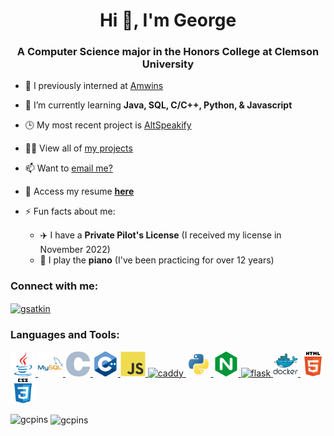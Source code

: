 <h1 align="center">Hi 👋, I'm George</h1>
<h3 align="center">A Computer Science major in the Honors College at Clemson University</h3>

- 🔭 I previously interned at [Amwins](https://www.amwins.com/)

- 🌱 I’m currently learning **Java, SQL, C/C++, Python, & Javascript**

- 🕒 My most recent project is [AltSpeakify](https://github.com/GCPins/AltSpeakify)

- 👨‍💻 View all of [my projects](https://github.com/GCPins?tab=repositories)

- 📫 Want to [email me?](mailto:gsatkin@clemson.edu)

- 📄 Access my resume [**here**](https://gcpins.github.io/files/resume.pdf)

- ⚡ Fun facts about me: 
  - ✈️ I have a **Private Pilot's License** (I received my license in November 2022)
  - 🎹 I play the **piano** (I've been practicing for over 12 years)

<h3 align="left">Connect with me:</h3>
<p align="left">
<a href="https://linkedin.com/in/gsatkin" target="blank"><img align="center" src="https://raw.githubusercontent.com/rahuldkjain/github-profile-readme-generator/master/src/images/icons/Social/linked-in-alt.svg" alt="gsatkin" height="30" width="40" /></a>
</p>

<h3 align="left">Languages and Tools:</h3>
<p align="left"> <a href="https://www.java.com" target="_blank" rel="noreferrer"> <img src="https://raw.githubusercontent.com/devicons/devicon/master/icons/java/java-original.svg" alt="java" width="40" height="40"/> </a> <a href="https://www.mysql.com/" target="_blank" rel="noreferrer"> <img src="https://raw.githubusercontent.com/devicons/devicon/master/icons/mysql/mysql-original-wordmark.svg" alt="sql" width="40" height="40"/> </a> <a href="https://www.cprogramming.com/" target="_blank" rel="noreferrer"> <img src="https://raw.githubusercontent.com/devicons/devicon/master/icons/c/c-original.svg" alt="c" width="40" height="40"/> </a> <a href="https://www.w3schools.com/cpp/" target="_blank" rel="noreferrer"> <img src="https://raw.githubusercontent.com/devicons/devicon/master/icons/cplusplus/cplusplus-original.svg" alt="cplusplus" width="40" height="40"/> </a> <a href="https://developer.mozilla.org/en-US/docs/Web/JavaScript" target="_blank" rel="noreferrer"> <img src="https://raw.githubusercontent.com/devicons/devicon/master/icons/javascript/javascript-original.svg" alt="javascript" width="40" height="40"/> </a> <a href="https://caddyserver.com/" target="_blank" rel="noreferrer"> <img src="https://upload.wikimedia.org/wikipedia/commons/thumb/e/e5/Caddyserver_logo_-_no_wordmark.svg/800px-Caddyserver_logo_-_no_wordmark.svg.png" alt="caddy" width="40" height="40"/> </a> <a href="https://www.python.org" target="_blank" rel="noreferrer"> <img src="https://raw.githubusercontent.com/devicons/devicon/master/icons/python/python-original.svg" alt="python" width="40" height="40"/> </a> <a href="https://nginx.com" target="_blank" rel="noreferrer"> <img src="https://raw.githubusercontent.com/devicons/devicon/master/icons/nginx/nginx-original.svg" alt="nginx" width="40" height="40"/> </a>  <a href="https://flask.palletsprojects.com/" target="_blank" rel="noreferrer"> <img src="https://www.giulianopertile.com/uploads/post/review-of-flask-from-a-django-developer/flask-logo-version-2.png" alt="flask" width="40" height="40"/> </a> <a href="https://www.docker.com/" target="_blank" rel="noreferrer"> <img src="https://raw.githubusercontent.com/devicons/devicon/master/icons/docker/docker-original-wordmark.svg" alt="docker" width="40" height="40"/> </a> <a href="https://www.w3.org/html/" target="_blank" rel="noreferrer"> <img src="https://raw.githubusercontent.com/devicons/devicon/master/icons/html5/html5-original-wordmark.svg" alt="html5" width="40" height="40"/> </a> <a href="https://www.w3schools.com/css/" target="_blank" rel="noreferrer"> <img src="https://raw.githubusercontent.com/devicons/devicon/master/icons/css3/css3-original-wordmark.svg" alt="css3" width="40" height="40"/> </a> </p> 

<p><img align="left" src="https://github-readme-stats.vercel.app/api/top-langs?username=gcpins&show_icons=true&layout=compact&card_width=320&locale=en" alt="gcpins" /></p>

<p>&nbsp;<img align="center" src="https://github-readme-stats.vercel.app/api?username=gcpins&show_icons=true&locale=en" alt="gcpins" /></p>

